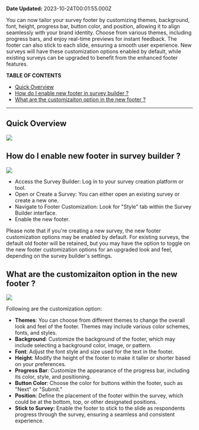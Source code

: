 **Date Updated:** 2023-10-24T00:01:55.000Z

You can now tailor your survey footer by customizing themes, background, font, height, progress bar, button color, and position, allowing it to align seamlessly with your brand identity. Choose from various themes, including progress bars, and enjoy real-time previews for instant feedback. The footer can also stick to each slide, ensuring a smooth user experience. New surveys will have these customization options enabled by default, while existing surveys can be upgraded to benefit from the enhanced footer features.
  
  
**TABLE OF CONTENTS**

   * [Quick Overview](#Quick-Overview)
   * [How do I enable new footer in survey builder ?](#How-do-I-enable-new-footer-in-survey-builder-?)
   * [What are the customizaiton option in the new footer ?](#What-are-the-customizaiton-option-in-the-new-footer-?)

---

## **Quick Overview**

**![](https://s3.amazonaws.com/cdn.freshdesk.com/data/helpdesk/attachments/production/155010856797/original/DbXa8-XkdJBupuog3BoIsCS2n4f04Tf4Gg.gif?1698085369)**  

  
## How do I enable new footer in survey builder ?

![](https://s3.amazonaws.com/cdn.freshdesk.com/data/helpdesk/attachments/production/155010856886/original/e_B0ljrsNHsjUqVlMNuDs4m0chvFhuINgA.png?1698085499)
  
  
* Access the Survey Builder: Log in to your survey creation platform or tool.
* Open or Create a Survey: You can either open an existing survey or create a new one.
* Navigate to Footer Customization: Look for "Style" tab within the Survey Builder interface.
* Enable the new footer.
  
  
Please note that if you're creating a new survey, the new footer customization options may be enabled by default. For existing surveys, the default old footer will be retained, but you may have the option to toggle on the new footer customization options for an upgraded look and feel, depending on the survey builder's settings.
  
  
## What are the customizaiton option in the new footer ?

  
![](https://s3.amazonaws.com/cdn.freshdesk.com/data/helpdesk/attachments/production/155010857113/original/VpUvL6VBA3tYydv8MTqiIwUzG4_e3mL6eQ.png?1698085771)

  
Following are the customization option:

  
* **Themes**: You can choose from different themes to change the overall look and feel of the footer. Themes may include various color schemes, fonts, and styles.
* **Background**: Customize the background of the footer, which may include selecting a background color, image, or pattern.
* **Font**: Adjust the font style and size used for the text in the footer.
* **Height**: Modify the height of the footer to make it taller or shorter based on your preferences.
* **Progress Bar**: Customize the appearance of the progress bar, including its color, style, and positioning.
* **Button Color**: Choose the color for buttons within the footer, such as "Next" or "Submit."
* **Position**: Define the placement of the footer within the survey, which could be at the bottom, top, or other designated positions.
* **Stick to Survey:** Enable the footer to stick to the slide as respondents progress through the survey, ensuring a seamless and consistent experience.

#   